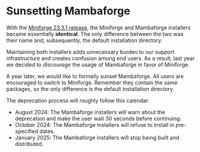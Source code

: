 # Sunsetting Mambaforge

With the [Miniforge 23.3.1 release](https://github.com/conda-forge/miniforge/releases/tag/23.3.1-0), the Miniforge and Mambaforge installers became essentially **identical**. The
only difference between the two was their name and, subsequently,
the default installation directory.

Maintaining both installers adds unnecessary burden to our support infrastructure and creates confusion among end users. As a result, last year we decided to _discourage_ the usage of Mambaforge in favor of Miniforge.

A year later, we would like to formally sunset Mambaforge. All users are encouraged to switch to Miniforge. Remember they contain the same packages, so the only difference is the default installation directory.

The deprecation process will roughly follow this calendar:

- August 2024: The Mambaforge installers will warn about the deprecation and make the user wait 30 seconds before continuing.
- October 2024: The Mambaforge installers will refuse to install in pre-specified dates.
- January 2025: The Mambaforge installers will stop being built and distributed.
